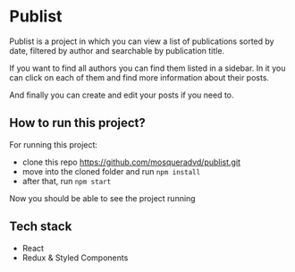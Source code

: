 # Publist

Publist is a project in which you can view a list of publications sorted by date, filtered by author and searchable by publication title.

If you want to find all authors you can find them listed in a sidebar. In it you can click on each
of them and find more information about their posts.

And finally you can create and edit your posts if you need to.

## How to run this project?

For running this project:

- clone this repo https://github.com/mosqueradvd/publist.git
- move into the cloned folder and run `npm install`
- after that, run `npm start`

Now you should be able to see the project running

## Tech stack

- React
- Redux
  & Styled Components
